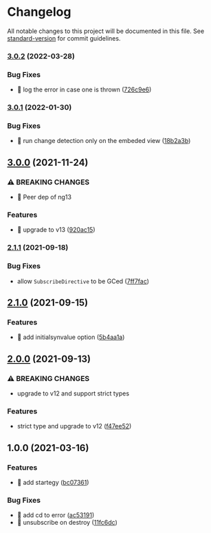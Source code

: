# Changelog

All notable changes to this project will be documented in this file. See [standard-version](https://github.com/conventional-changelog/standard-version) for commit guidelines.

### [3.0.2](https://github.com/ngneat/subscribe/compare/v3.0.1...v3.0.2) (2022-03-28)


### Bug Fixes

* 🐛 log the error in case one is thrown ([726c9e6](https://github.com/ngneat/subscribe/commit/726c9e69315915cdb3765b62a1c8d851bdb613ca))

### [3.0.1](https://github.com/ngneat/subscribe/compare/v3.0.0...v3.0.1) (2022-01-30)


### Bug Fixes

* 🐛 run change detection only on the embeded view ([18b2a3b](https://github.com/ngneat/subscribe/commit/18b2a3b1027f6c59d07df26d175426fc837cb9e9))

## [3.0.0](https://github.com/ngneat/subscribe/compare/v2.1.1...v3.0.0) (2021-11-24)


### ⚠ BREAKING CHANGES

* 🧨 Peer dep of ng13

### Features

* 🎸 upgrade to v13 ([920ac15](https://github.com/ngneat/subscribe/commit/920ac15adf5ad898c13c24cf80c5e685ac5110fe))

### [2.1.1](https://github.com/ngneat/subscribe/compare/v2.1.0...v2.1.1) (2021-09-18)


### Bug Fixes

* allow `SubscribeDirective` to be GCed ([7ff7fac](https://github.com/ngneat/subscribe/commit/7ff7fac9e0a762bffbf3b97c0c1061c9350ad668))

## [2.1.0](https://github.com/ngneat/subscribe/compare/v2.0.0...v2.1.0) (2021-09-15)


### Features

* 🎸 add initialsynvalue option ([5b4aa1a](https://github.com/ngneat/subscribe/commit/5b4aa1af562390d5d1110879a65945834019c08d))

## [2.0.0](https://github.com/ngneat/subscribe/compare/v1.0.0...v2.0.0) (2021-09-13)


### ⚠ BREAKING CHANGES

* upgrade to v12 and support strict types

### Features

* strict type and upgrade to v12 ([f47ee52](https://github.com/ngneat/subscribe/commit/f47ee527114eb11519f3fc0737d8bd874fadfa45))

## 1.0.0 (2021-03-16)


### Features

* 🎸 add startegy ([bc07361](https://github.com/ngneat/subscribe/commit/bc073611516f7d03108e16750f5335ee279be6cf))


### Bug Fixes

* 🐛 add cd to error ([ac53191](https://github.com/ngneat/subscribe/commit/ac53191108688aff109cf2fdd6866f96a5084895))
* 🐛 unsubscribe on destroy ([11fc6dc](https://github.com/ngneat/subscribe/commit/11fc6dc37abc4365edf1856c9bb0ec4426f0bfc9))
